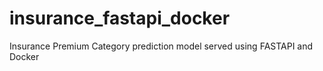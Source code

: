# insurance_fastapi_docker
Insurance Premium Category prediction model served using FASTAPI and Docker
